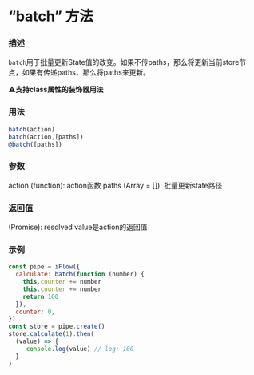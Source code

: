 # “batch” 方法

### 描述
`batch`用于批量更新State值的改变。如果不传paths，那么将更新当前store节点，如果有传递paths，那么将paths来更新。

⚠️**支持class属性的装饰器用法**

### 用法
```javascript
batch(action)
batch(action,[paths])
@batch([paths])
```

### 参数
action (function): action函数
paths (Array = []): 批量更新state路径

### 返回值
(Promise): resolved value是action的返回值

### 示例
```javascript
const pipe = iFlow({
  calculate: batch(function (number) {
    this.counter += number
    this.counter += number
    return 100
  }),
  counter: 0,
})
const store = pipe.create()
store.calculate(1).then(
  (value) => {
     console.log(value) // log: 100 
  }
)
```
